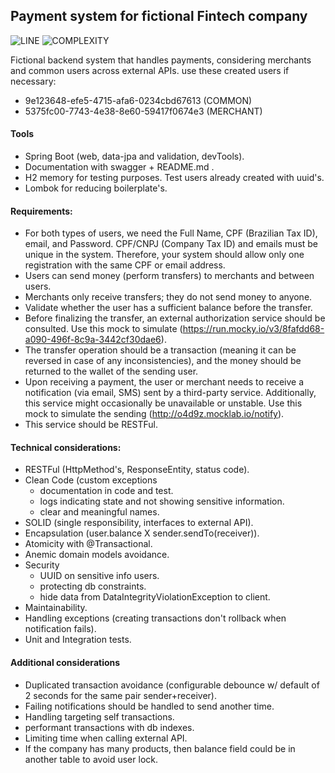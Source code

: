 ## Payment system for fictional Fintech company
![LINE](https://img.shields.io/badge/line--coverage-85.71%25-brightgreen.svg)
![COMPLEXITY](https://img.shields.io/badge/complexity-1.66-brightgreen.svg)

Fictional backend system that handles payments, considering merchants and common users across external APIs.
use these created users if necessary:
- 9e123648-efe5-4715-afa6-0234cbd67613 (COMMON) 
- 5375fc00-7743-4e38-8e60-59417f0674e3 (MERCHANT)


#### Tools 
- Spring Boot (web, data-jpa and validation, devTools).
- Documentation with swagger + README.md .
- H2 memory for testing purposes. Test users already created with uuid's.
- Lombok for reducing boilerplate's.

#### Requirements:
- For both types of users, we need the Full Name, CPF (Brazilian Tax ID), email, and Password. CPF/CNPJ (Company Tax ID) and emails must be unique in the system. Therefore, your system should allow only one registration with the same CPF or email address.
- Users can send money (perform transfers) to merchants and between users.
- Merchants only receive transfers; they do not send money to anyone.
- Validate whether the user has a sufficient balance before the transfer.
- Before finalizing the transfer, an external authorization service should be consulted. Use this mock to simulate (https://run.mocky.io/v3/8fafdd68-a090-496f-8c9a-3442cf30dae6).
- The transfer operation should be a transaction (meaning it can be reversed in case of any inconsistencies), and the money should be returned to the wallet of the sending user.
- Upon receiving a payment, the user or merchant needs to receive a notification (via email, SMS) sent by a third-party service. Additionally, this service might occasionally be unavailable or unstable. Use this mock to simulate the sending (http://o4d9z.mocklab.io/notify).
- This service should be RESTFul.
 
#### Technical considerations:
- RESTFul (HttpMethod's, ResponseEntity, status code).
- Clean Code (custom exceptions
  - documentation in code and test.
  - logs indicating state and not showing sensitive information.
  - clear and meaningful names.
- SOLID (single responsibility, interfaces to external API).
- Encapsulation (user.balance X sender.sendTo(receiver)).
- Atomicity with @Transactional.
- Anemic domain models avoidance.
- Security
  - UUID on sensitive info users.
  - protecting db constraints.
  - hide data from DataIntegrityViolationException to client.
- Maintainability.
- Handling exceptions (creating transactions don't rollback when notification fails).
- Unit and Integration tests.

#### Additional considerations
- Duplicated transaction avoidance (configurable debounce  w/ default of 2 seconds for the same pair sender+receiver).
- Failing notifications should be handled to send another time.
- Handling targeting self transactions.
- performant transactions with db indexes.
- Limiting time when calling external API.
- If the company has many products, then balance field could be in another table to avoid user lock.

